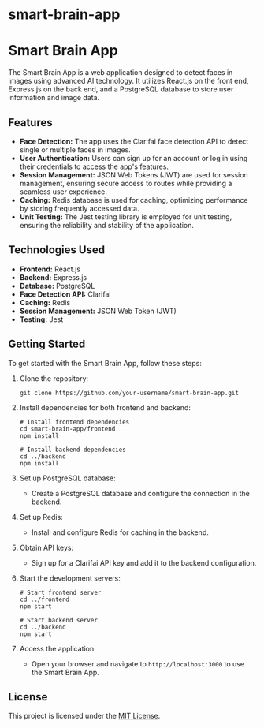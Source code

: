 # smart-brain-app

# Smart Brain App

The Smart Brain App is a web application designed to detect faces in images using advanced AI technology. It utilizes React.js on the front end, Express.js on the back end, and a PostgreSQL database to store user information and image data.

## Features

- **Face Detection:** The app uses the Clarifai face detection API to detect single or multiple faces in images.
- **User Authentication:** Users can sign up for an account or log in using their credentials to access the app's features.
- **Session Management:** JSON Web Tokens (JWT) are used for session management, ensuring secure access to routes while providing a seamless user experience.
- **Caching:** Redis database is used for caching, optimizing performance by storing frequently accessed data.
- **Unit Testing:** The Jest testing library is employed for unit testing, ensuring the reliability and stability of the application.

## Technologies Used

- **Frontend:** React.js
- **Backend:** Express.js
- **Database:** PostgreSQL
- **Face Detection API:** Clarifai
- **Caching:** Redis
- **Session Management:** JSON Web Token (JWT)
- **Testing:** Jest

## Getting Started

To get started with the Smart Brain App, follow these steps:

1. Clone the repository:

   ```
   git clone https://github.com/your-username/smart-brain-app.git
   ```

2. Install dependencies for both frontend and backend:

   ```
   # Install frontend dependencies
   cd smart-brain-app/frontend
   npm install

   # Install backend dependencies
   cd ../backend
   npm install
   ```

3. Set up PostgreSQL database:
   - Create a PostgreSQL database and configure the connection in the backend.
   
4. Set up Redis:
   - Install and configure Redis for caching in the backend.

5. Obtain API keys:
   - Sign up for a Clarifai API key and add it to the backend configuration.
   
6. Start the development servers:

   ```
   # Start frontend server
   cd ../frontend
   npm start

   # Start backend server
   cd ../backend
   npm start
   ```

7. Access the application:
   - Open your browser and navigate to `http://localhost:3000` to use the Smart Brain App.


## License

This project is licensed under the [MIT License](LICENSE).

